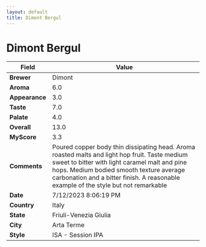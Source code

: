 ```yaml
---
layout: default
title: Dimont Bergul
---
```


# Dimont Bergul

| Field         | Value                                                                                                   |
|---------------|---------------------------------------------------------------------------------------------------------|
| **Brewer**    | Dimont                                                                                        |
| **Aroma**     | 6.0                                                                                         |
| **Appearance**| 3.0                                                                                    |
| **Taste**     | 7.0                                                                                         |
| **Palate**    | 4.0                                                                                        |
| **Overall**   | 13.0                                                                                       |
| **MyScore**   | 3.3                                                                                       |
| **Comments**  | Poured copper body thin dissipating head. Aroma roasted malts and light hop fruit. Taste medium sweet to bitter with light caramel malt and pine hops.  Medium bodied smooth texture average carbonation and a bitter finish. A reasonable example of the style but not remarkable                                                                                       |
| **Date**      | 7/12/2023 8:06:19 PM                                                                                          |
| **Country**   | Italy                                                                                       |
| **State**     | Friuli-Venezia Giulia                                                                                         |
| **City**      | Arta Terme                                                                                          |
| **Style**     | ISA - Session IPA                                                                                         |
